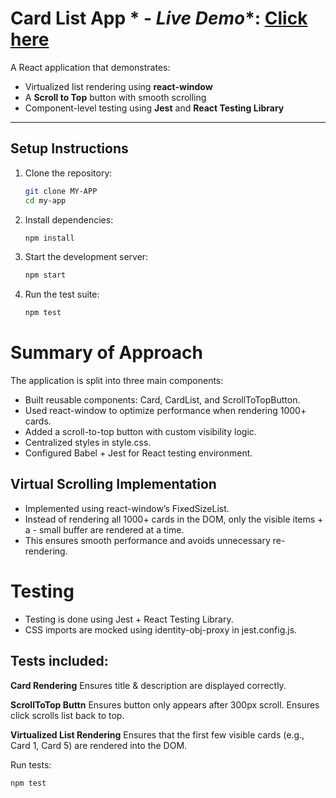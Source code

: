# Card List App * - *Live Demo**: [Click here](https://madhuri-bhumireddy-31.github.io/Card-List-App/)

A React application that demonstrates:
- Virtualized list rendering using **react-window**  
- A **Scroll to Top** button with smooth scrolling  
- Component-level testing using **Jest** and **React Testing Library**

---

## Setup Instructions

1. Clone the repository:
   ```bash
   git clone MY-APP
   cd my-app
2. Install dependencies:
   ```bash
   npm install
3. Start the development server:
   ```bash
   npm start
4. Run the test suite:
   ```bash
   npm test

# Summary of Approach
The application is split into three main components:

-	Built reusable components: Card, CardList, and ScrollToTopButton.
-	Used react-window to optimize performance when rendering 1000+ cards.
-	Added a scroll-to-top button with custom visibility logic.
-	Centralized styles in style.css.
-	Configured Babel + Jest for React testing environment.

## Virtual Scrolling Implementation
- Implemented using react-window’s FixedSizeList.
- Instead of rendering all 1000+ cards in the DOM, only the visible items + a -    small buffer are rendered at a time.
- This ensures smooth performance and avoids unnecessary re-rendering.

# Testing
- Testing is done using Jest + React Testing Library.
- CSS imports are mocked using identity-obj-proxy in jest.config.js.

## Tests included:
**Card Rendering**
Ensures title & description are displayed correctly.

**ScrollToTop Buttn**
Ensures button only appears after 300px scroll.
Ensures click scrolls list back to top.

**Virtualized List Rendering**
Ensures that the first few visible cards (e.g., Card 1, Card 5) are rendered into the DOM.

Run tests:
```bush
npm test
